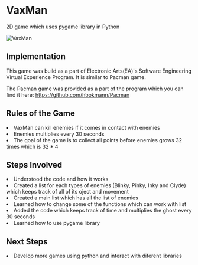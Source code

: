 # VaxMan
2D game which uses pygame library in Python 

![VaxMan](https://user-images.githubusercontent.com/70450861/167308637-4f6933cb-2fce-48ad-9524-38c0f36e4d8b.png)


## Implementation
This game was build as a part of Electronic Arts(EA)'s Software Engineering Virtual Experience Program. It is similar to Pacman game.

The Pacman game was provided as a part of the program which you can find it here: https://github.com/hbokmann/Pacman

## Rules of the Game
<li> VaxMan can kill enemies if it comes in contact with enemies
<li> Enemies multiplies every 30 seconds
<li> The goal of the game is to collect all points before enemies grows 32 times which is 32 * 4

## Steps Involved
<li> Understood the code and how it works
<li> Created a list for each types of enemies (Blinky, Pinky, Inky and Clyde) which keeps track of all of its oject and movement
<li> Created a main list which has all the list of enemies
<li> Learned how to change some of the functions which can work with list
<li> Added the code which keeps track of time and multiplies the ghost every 30 seconds
<li> Learned how to use pygame library 
  
## Next Steps
<li> Develop more games using python and interact with diferent libraries
